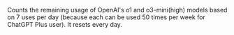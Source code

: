 Counts the remaining usage of OpenAI's o1 and o3-mini(high) models based on 7 uses per day (because each can be used 50 times per week for ChatGPT Plus user). It resets every day.
